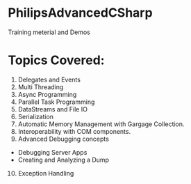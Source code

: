 # PhilipsAdvancedCSharp
Training meterial and Demos

# Topics Covered:
1. Delegates and Events
2. Multi Threading
3. Async Programming
4. Parallel Task Programming
5. DataStreams and File IO
6. Serialization
7. Automatic Memory Management with Gargage Collection.
8. Interoperability with COM components. 
9. Advanced Debugging concepts
  - Debugging Server Apps
  - Creating and Analyzing a Dump
10. Exception Handling
